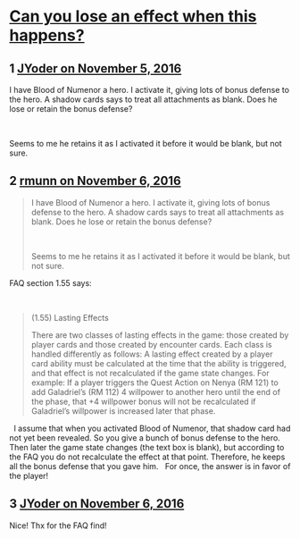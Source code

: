 # [Can you lose an effect when this happens?](https://community.fantasyflightgames.com/topic/234091-can-you-lose-an-effect-when-this-happens/)

## 1 [JYoder on November 5, 2016](https://community.fantasyflightgames.com/topic/234091-can-you-lose-an-effect-when-this-happens/?do=findComment&comment=2490010)

I have Blood of Numenor a hero. I activate it, giving lots of bonus defense to the hero. A shadow cards says to treat all attachments as blank. Does he lose or retain the bonus defense?

 

Seems to me he retains it as I activated it before it would be blank, but not sure.

## 2 [rmunn on November 6, 2016](https://community.fantasyflightgames.com/topic/234091-can-you-lose-an-effect-when-this-happens/?do=findComment&comment=2490192)

> I have Blood of Numenor a hero. I activate it, giving lots of bonus defense to the hero. A shadow cards says to treat all attachments as blank. Does he lose or retain the bonus defense?
> 
>  
> 
> Seems to me he retains it as I activated it before it would be blank, but not sure.

FAQ section 1.55 says:

 

> (1.55) Lasting Effects
> 
> There are two classes of lasting effects in the game: those created by player cards and those created by encounter cards. Each class is handled differently as follows: A lasting effect created by a player card ability must be calculated at the time that the ability is triggered, and that effect is not recalculated if the game state changes.
> For example: If a player triggers the Quest Action on Nenya (RM 121) to add Galadriel’s (RM 112) 4 willpower to another hero until the end of the phase, that +4 willpower bonus will not be recalculated if Galadriel’s willpower is increased later that phase.

 
I assume that when you activated Blood of Numenor, that shadow card had not yet been revealed. So you give a bunch of bonus defense to the hero. Then later the game state changes (the text box is blank), but according to the FAQ you do not recalculate the effect at that point. Therefore, he keeps all the bonus defense that you gave him.
 
For once, the answer is in favor of the player!

## 3 [JYoder on November 6, 2016](https://community.fantasyflightgames.com/topic/234091-can-you-lose-an-effect-when-this-happens/?do=findComment&comment=2490322)

Nice! Thx for the FAQ find!

